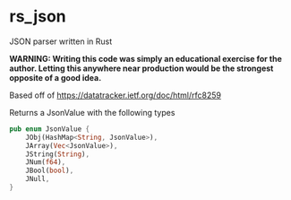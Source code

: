 # rs_json

JSON parser written in Rust

**WARNING: Writing this code was simply an educational exercise for the author. Letting this anywhere near production would be the strongest opposite of a good idea.**

Based off of https://datatracker.ietf.org/doc/html/rfc8259

Returns a JsonValue with the following types

```rust
pub enum JsonValue {
    JObj(HashMap<String, JsonValue>),
    JArray(Vec<JsonValue>),
    JString(String),
    JNum(f64),
    JBool(bool),
    JNull,
}
```
